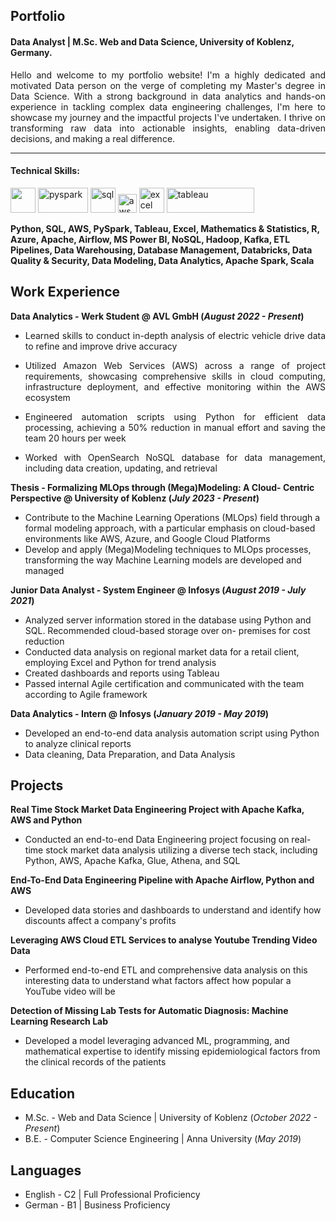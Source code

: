 ## Portfolio

#### Data Analyst | M.Sc. Web and Data Science, University of Koblenz, Germany.

<p align='justify'>Hello and welcome to my portfolio website! I'm a highly dedicated and motivated Data person on the verge of completing my Master's degree in Data Science. With a strong background in data analytics and hands-on experience in tackling complex data engineering challenges, I'm here to showcase my journey and the impactful projects I've undertaken. I thrive on transforming raw data into actionable insights, enabling data-driven decisions, and making a real difference.</p>

---

#### Technical Skills: 
<p align='left'>
  <img src="https://upload.wikimedia.org/wikipedia/commons/c/c3/Python-logo-notext.svg" width="40" height="40">
  <img src='https://miro.medium.com/max/3128/1*sQGVLk43kXJTEw1mtJRoDw.png' alt="pyspark" width="80" height="40">
  <img src='https://upload.wikimedia.org/wikipedia/commons/8/87/Sql_data_base_with_logo.png' height='40' width='auto' alt="sql">
   <img src="https://upload.wikimedia.org/wikipedia/commons/9/93/Amazon_Web_Services_Logo.svg" alt="aws" width="auto" height="30"/>
   <img src="https://logodownload.org/wp-content/uploads/2020/04/excel-logo-0.png" alt="excel" width="40" height="40"/>
   <img src="https://d1.awsstatic.com/china/hp/partners/tableau-LOGO-new02.5c999da7245fd3cb2ad15cde4bf90d0432b626ef.png" alt="tableau" width="140" height="40"/>
</p>

<strong align='justify'> Python, SQL, AWS, PySpark, Tableau, Excel, Mathematics & Statistics, R, Azure, Apache, Airflow, MS Power BI, NoSQL, Hadoop, Kafka, ETL Pipelines, Data Warehousing, Database Management, Databricks, Data Quality & Security, Data Modeling, Data Analytics, Apache Spark, Scala </strong>


## Work Experience
**Data Analytics - Werk Student @ AVL GmbH (_August 2022 - Present_)**
- <p align='justify'> Learned skills to conduct in-depth analysis of electric vehicle drive data to refine and improve drive accuracy </p>
- <p align='justify'> Utilized Amazon Web Services (AWS) across a range of project requirements, showcasing comprehensive skills in cloud computing, infrastructure deployment, and effective monitoring within the AWS ecosystem </p>
- <p align='justify'> Engineered automation scripts using Python for efficient data processing, achieving a 50% reduction in manual effort and saving the team 20 hours per week </p>
- <p align='justify'> Worked with OpenSearch NoSQL database for data management, including data creation, updating, and retrieval </p>

**Thesis - Formalizing MLOps through (Mega)Modeling: A Cloud- Centric Perspective @ University of Koblenz (_July 2023 - Present_)**
- Contribute to the Machine Learning Operations (MLOps) field through a formal modeling approach, with a particular emphasis on cloud-based environments like AWS, Azure, and Google Cloud Platforms
- Develop and apply (Mega)Modeling techniques to MLOps processes, transforming the way Machine Learning models are developed and managed

**Junior Data Analyst - System Engineer @ Infosys (_August 2019 - July 2021_)**
- Analyzed server information stored in the database using Python and SQL. Recommended cloud-based storage over on- premises for cost reduction
- Conducted data analysis on regional market data for a retail client, employing Excel and Python for trend analysis
- Created dashboards and reports using Tableau
- Passed internal Agile certification and communicated with the team according to Agile framework

**Data Analytics - Intern @ Infosys (_January 2019 - May 2019_)**
- Developed an end-to-end data analysis automation script using Python to analyze clinical reports
- Data cleaning, Data Preparation, and Data Analysis


## Projects
**Real Time Stock Market Data Engineering Project with Apache Kafka, AWS and Python**
- Conducted an end-to-end Data Engineering project focusing on real-time stock market data analysis utilizing a diverse tech stack, including Python, AWS, Apache Kafka, Glue, Athena, and SQL

**End-To-End Data Engineering Pipeline with Apache Airflow, Python and AWS**
- Developed data stories and dashboards to understand and identify how discounts affect a company's profits
  
**Leveraging AWS Cloud ETL Services to analyse Youtube Trending Video Data**
- Performed end-to-end ETL and comprehensive data analysis on this interesting data to understand what factors affect how popular a YouTube video will be

**Detection of Missing Lab Tests for Automatic Diagnosis: Machine Learning Research Lab**
- Developed a model leveraging advanced ML, programming, and mathematical expertise to identify missing epidemiological factors from the clinical records of the patients
   

## Education
- M.Sc. - Web and Data Science | University of Koblenz (_October 2022 - Present_)								       		
- B.E. - Computer Science Engineering | Anna University (_May 2019_)


## Languages
- English - C2 | Full Professional Proficiency
- German - B1 | Business Proficiency
